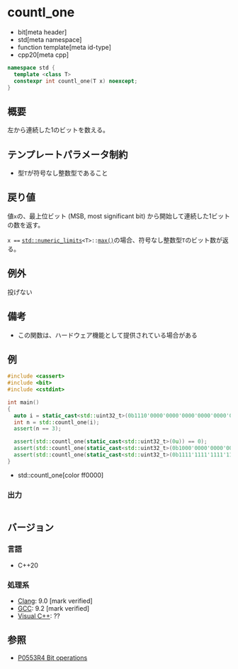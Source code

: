 # countl_one
* bit[meta header]
* std[meta namespace]
* function template[meta id-type]
* cpp20[meta cpp]

```cpp
namespace std {
  template <class T>
  constexpr int countl_one(T x) noexcept;
}
```

## 概要
左から連続した1のビットを数える。


## テンプレートパラメータ制約
- 型`T`が符号なし整数型であること


## 戻り値
値`x`の、最上位ビット (MSB, most significant bit) から開始して連続した1ビットの数を返す。

`x ==` [`std::numeric_limits`](/reference/limits/numeric_limits.md)`<T>::`[`max()`](/reference/limits/numeric_limits/max.md)の場合、符号なし整数型`T`のビット数が返る。


## 例外
投げない


## 備考
- この関数は、ハードウェア機能として提供されている場合がある


## 例
```cpp example
#include <cassert>
#include <bit>
#include <cstdint>

int main()
{
  auto i = static_cast<std::uint32_t>(0b1110'0000'0000'0000'0000'0000'0000'0000u);
  int n = std::countl_one(i);
  assert(n == 3);

  assert(std::countl_one(static_cast<std::uint32_t>(0u)) == 0);
  assert(std::countl_one(static_cast<std::uint32_t>(0b1000'0000'0000'0000'0000'0000'0000'0000u)) == 1);
  assert(std::countl_one(static_cast<std::uint32_t>(0b1111'1111'1111'1111'1111'1111'1111'1111u)) == 32);
}
```
* std::countl_one[color ff0000]

### 出力
```
```


## バージョン
### 言語
- C++20

### 処理系
- [Clang](/implementation.md#clang): 9.0 [mark verified]
- [GCC](/implementation.md#gcc): 9.2 [mark verified]
- [Visual C++](/implementation.md#visual_cpp): ??


## 参照
- [P0553R4 Bit operations](http://www.open-std.org/jtc1/sc22/wg21/docs/papers/2019/p0553r4.html)
